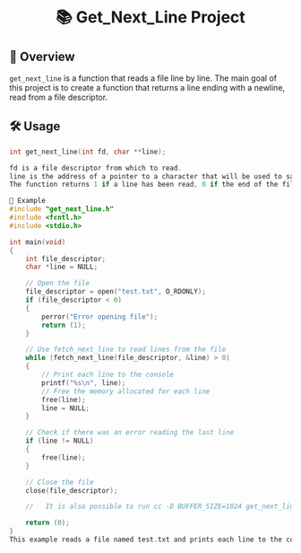 <h1 align="center">📚 Get_Next_Line Project</h1>

## 📖 Overview
`get_next_line` is a function that reads a file line by line. The main goal of this project is to create a function 
that returns a line ending with a newline, read from a file descriptor.

## 🛠 Usage
```c
int get_next_line(int fd, char **line);

fd is a file descriptor from which to read.
line is the address of a pointer to a character that will be used to save the line read from the file descriptor fd.
The function returns 1 if a line has been read, 0 if the end of the file has been reached, or -1 if an error occurred.

📝 Example
#include "get_next_line.h"
#include <fcntl.h>
#include <stdio.h>

int main(void)
{
    int file_descriptor;
    char *line = NULL;

    // Open the file
    file_descriptor = open("test.txt", O_RDONLY);
    if (file_descriptor < 0)
    {
        perror("Error opening file");
        return (1);
    }

    // Use fetch_next_line to read lines from the file
    while (fetch_next_line(file_descriptor, &line) > 0)
    {
        // Print each line to the console
        printf("%s\n", line);
        // Free the memory allocated for each line
        free(line);
        line = NULL;
    }

    // Check if there was an error reading the last line
    if (line != NULL)
    {
        free(line);
    }

    // Close the file
    close(file_descriptor);

	//   It is also possible to run cc -D BUFFER_SIZE=1024 get_next_line.c get_next_line_utils.c -o get_next_line and modify BUFFER_SIZE 

    return (0);
}
This example reads a file named test.txt and prints each line to the console.
